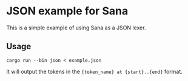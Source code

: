 # JSON example for Sana

This is a simple example of using Sana as a JSON lexer.

## Usage

```
cargo run --bin json < example.json
```

It will output the tokens in the `{token_name} at {start}..{end}` format.
